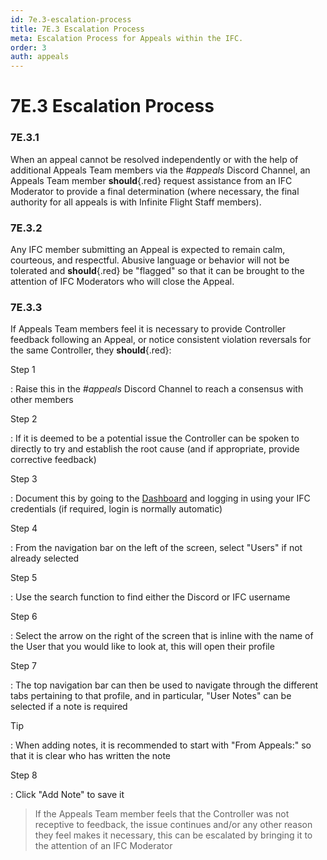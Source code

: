 ```yaml
---
id: 7e.3-escalation-process
title: 7E.3 Escalation Process
meta: Escalation Process for Appeals within the IFC.
order: 3
auth: appeals
---
```




# 7E.3 Escalation Process



### 7E.3.1

When an appeal cannot be resolved independently or with the help of additional Appeals Team members via the *#appeals* Discord Channel, an Appeals Team member **should**{.red} request assistance from an IFC Moderator to provide a final determination (where necessary, the final authority for all appeals is with Infinite Flight Staff members).



### 7E.3.2

Any IFC member submitting an Appeal is expected to remain calm, courteous, and respectful. Abusive language or behavior will not be tolerated and **should**{.red} be "flagged" so that it can be brought to the attention of IFC Moderators who will close the Appeal.



### 7E.3.3

If Appeals Team members feel it is necessary to provide Controller feedback following an Appeal, or notice consistent violation reversals for the same Controller, they **should**{.red}:



Step 1

: Raise this in the *#appeals* Discord Channel to reach a consensus with other members



Step 2

: If it is deemed to be a potential issue the Controller can be spoken to directly to try and establish the root cause (and if appropriate, provide corrective feedback)



Step 3

: Document this by going to the [Dashboard](https://dashboard.infiniteflight.com) and logging in using your IFC credentials (if required, login is normally automatic)



Step 4

: From the navigation bar on the left of the screen, select "Users" if not already selected



Step 5

: Use the search function to find either the Discord or IFC username



Step 6

: Select the arrow on the right of the screen that is inline with the name of the User that you would like to look at, this will open their profile



Step 7

: The top navigation bar can then be used to navigate through the different tabs pertaining to that profile, and in particular, "User Notes" can be selected if a note is required



Tip

: When adding notes, it is recommended to start with "From Appeals:" so that it is clear who has written the note



Step 8

: Click "Add Note" to save it



> If the Appeals Team member feels that the Controller was not receptive to feedback, the issue continues and/or any other reason they feel makes it necessary, this can be escalated by bringing it to the attention of an IFC Moderator